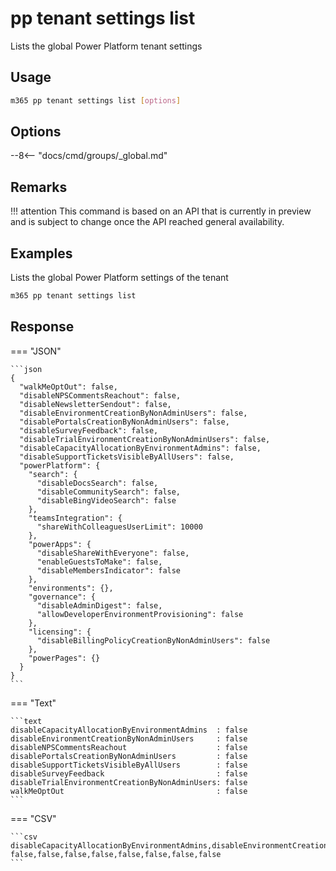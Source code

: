 # pp tenant settings list

Lists the global Power Platform tenant settings

## Usage

```sh
m365 pp tenant settings list [options]
```

## Options

--8<-- "docs/cmd/groups/_global.md"

## Remarks

!!! attention
    This command is based on an API that is currently in preview and is subject to change once the API reached general availability.

## Examples

Lists the global Power Platform settings of the tenant

```sh
m365 pp tenant settings list
```

## Response

=== "JSON"

    ```json
    {
      "walkMeOptOut": false,
      "disableNPSCommentsReachout": false,
      "disableNewsletterSendout": false,
      "disableEnvironmentCreationByNonAdminUsers": false,
      "disablePortalsCreationByNonAdminUsers": false,
      "disableSurveyFeedback": false,
      "disableTrialEnvironmentCreationByNonAdminUsers": false,
      "disableCapacityAllocationByEnvironmentAdmins": false,
      "disableSupportTicketsVisibleByAllUsers": false,
      "powerPlatform": {
        "search": {
          "disableDocsSearch": false,
          "disableCommunitySearch": false,
          "disableBingVideoSearch": false
        },
        "teamsIntegration": {
          "shareWithColleaguesUserLimit": 10000
        },
        "powerApps": {
          "disableShareWithEveryone": false,
          "enableGuestsToMake": false,
          "disableMembersIndicator": false
        },
        "environments": {},
        "governance": {
          "disableAdminDigest": false,
          "allowDeveloperEnvironmentProvisioning": false
        },
        "licensing": {
          "disableBillingPolicyCreationByNonAdminUsers": false
        },
        "powerPages": {}
      }
    }
    ```

=== "Text"

    ```text
    disableCapacityAllocationByEnvironmentAdmins  : false
    disableEnvironmentCreationByNonAdminUsers     : false
    disableNPSCommentsReachout                    : false
    disablePortalsCreationByNonAdminUsers         : false
    disableSupportTicketsVisibleByAllUsers        : false
    disableSurveyFeedback                         : false
    disableTrialEnvironmentCreationByNonAdminUsers: false
    walkMeOptOut                                  : false
    ```

=== "CSV"

    ```csv
    disableCapacityAllocationByEnvironmentAdmins,disableEnvironmentCreationByNonAdminUsers,disableNPSCommentsReachout,disablePortalsCreationByNonAdminUsers,disableSupportTicketsVisibleByAllUsers,disableSurveyFeedback,disableTrialEnvironmentCreationByNonAdminUsers,walkMeOptOut
    false,false,false,false,false,false,false,false
    ```
